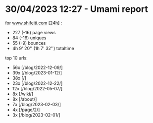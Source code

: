 # 30/04/2023 12:27 - Umami report
for www.shifeiti.com [24h] :

 - 227 (-16) page views
 - 84 (-16) uniques
 - 55 (-9) bounces
 - 4h 9' 20'' (1h 7' 32'') totaltime


top 10 urls:
 - 56x [/blog/2022-12-09/]
 - 39x [/blog/2023-01-12/]
 - 38x [/]
 - 23x [/blog/2022-12-22/]
 - 12x [/blog/2022-05-07/]
 - 8x [/wiki/]
 - 8x [/about/]
 - 7x [/blog/2023-02-03/]
 - 4x [/page/2/]
 - 3x [/blog/2023-02-01/]


